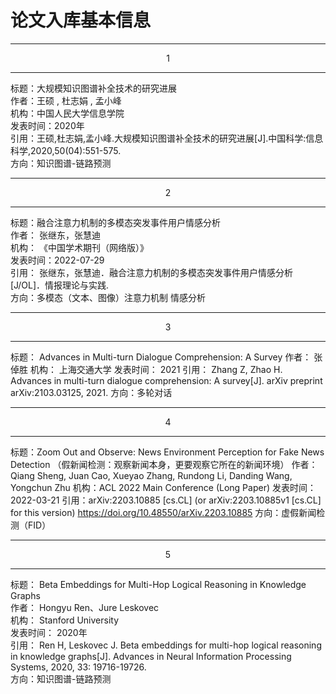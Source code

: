 # 论文入库基本信息

---
<center>1</center>

---


标题：大规模知识图谱补全技术的研究进展   
作者：王硕 , 杜志娟 , 孟小峰  
机构：中国人民大学信息学院  
发表时间：2020年  
引用：王硕,杜志娟,孟小峰.大规模知识图谱补全技术的研究进展[J].中国科学:信息科学,2020,50(04):551-575.  
方向：知识图谱-链路预测


---
<center>2</center>

---

标题：融合注意力机制的多模态突发事件用户情感分析   
作者：  张继东，张慧迪  
机构：  《中国学术期刊（网络版）》  
发表时间：2022-07-29    
引用：  张继东，张慧迪．融合注意力机制的多模态突发事件用户情感分析[J/OL]．情报理论与实践.    
方向：多模态（文本、图像）注意力机制 情感分析    

---
<center>3</center>

---
标题：  Advances in Multi-turn Dialogue Comprehension: A Survey
作者：  张倬胜
机构：  上海交通大学
发表时间： 2021 
引用：  Zhang Z, Zhao H. Advances in multi-turn dialogue comprehension: A survey[J]. arXiv preprint arXiv:2103.03125, 2021.
方向：多轮对话

---
<center>4</center>

---
标题：Zoom Out and Observe: News Environment Perception for Fake News Detection
     （假新闻检测：观察新闻本身，更要观察它所在的新闻环境）
作者：Qiang Sheng, Juan Cao, Xueyao Zhang, Rundong Li, Danding Wang, Yongchun Zhu
机构：ACL 2022 Main Conference (Long Paper)
发表时间：2022-03-21
引用：arXiv:2203.10885 [cs.CL]
     (or arXiv:2203.10885v1 [cs.CL] for this version)
     https://doi.org/10.48550/arXiv.2203.10885
方向：虚假新闻检测（FID）

---
<center>5</center>

---
标题：   Beta Embeddings for Multi-Hop Logical Reasoning in Knowledge Graphs  
作者：  Hongyu Ren、Jure Leskovec  
机构：  Stanford University  
发表时间：  2020年  
引用：  Ren H, Leskovec J. Beta embeddings for multi-hop logical reasoning in knowledge graphs[J]. Advances in Neural Information Processing Systems, 2020, 33: 19716-19726.  
方向：知识图谱-链路预测  

